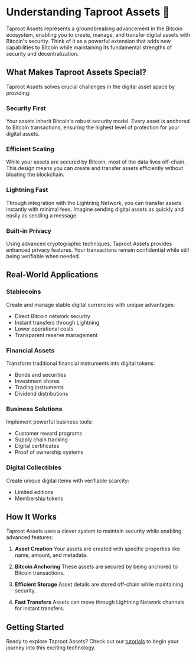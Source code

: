 # Understanding Taproot Assets 🌱

Taproot Assets represents a groundbreaking advancement in the Bitcoin ecosystem, enabling you to create, manage, and transfer digital assets with Bitcoin's security. Think of it as a powerful extension that adds new capabilities to Bitcoin while maintaining its fundamental strengths of security and decentralization.

## What Makes Taproot Assets Special?

Taproot Assets solves crucial challenges in the digital asset space by providing:

### Security First
Your assets inherit Bitcoin's robust security model. Every asset is anchored to Bitcoin transactions, ensuring the highest level of protection for your digital assets.

### Efficient Scaling
While your assets are secured by Bitcoin, most of the data lives off-chain. This design means you can create and transfer assets efficiently without bloating the blockchain.

### Lightning Fast
Through integration with the Lightning Network, you can transfer assets instantly with minimal fees. Imagine sending digital assets as quickly and easily as sending a message.

### Built-in Privacy
Using advanced cryptographic techniques, Taproot Assets provides enhanced privacy features. Your transactions remain confidential while still being verifiable when needed.

## Real-World Applications

### Stablecoins
Create and manage stable digital currencies with unique advantages:
- Direct Bitcoin network security
- Instant transfers through Lightning
- Lower operational costs
- Transparent reserve management

### Financial Assets
Transform traditional financial instruments into digital tokens:
- Bonds and securities
- Investment shares
- Trading instruments
- Dividend distributions

### Business Solutions
Implement powerful business tools:
- Customer reward programs
- Supply chain tracking
- Digital certificates
- Proof of ownership systems

### Digital Collectibles
Create unique digital items with verifiable scarcity:
- Limited editions
- Membership tokens

## How It Works

Taproot Assets uses a clever system to maintain security while enabling advanced features:

1. **Asset Creation**
   Your assets are created with specific properties like name, amount, and metadata.

2. **Bitcoin Anchoring**
   These assets are secured by being anchored to Bitcoin transactions.

3. **Efficient Storage**
   Asset details are stored off-chain while maintaining security.

4. **Fast Transfers**
   Assets can move through Lightning Network channels for instant transfers.

## Getting Started

Ready to explore Taproot Assets? Check out our [tutorials](./tutorials.md) to begin your journey into this exciting technology.



